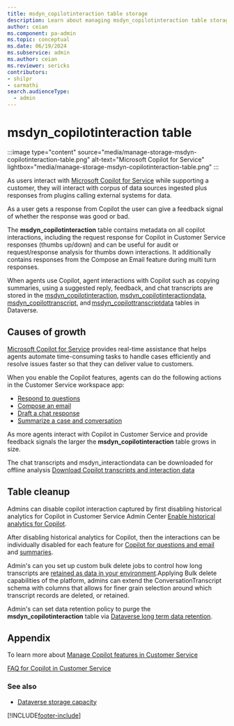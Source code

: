 ```yaml
---
title: msdyn_copilotinteraction table storage 
description: Learn about managing msdyn_copilotinteraction table storage.
author: ceian
ms.component: pa-admin
ms.topic: conceptual
ms.date: 06/19/2024
ms.subservice: admin
ms.author: ceian
ms.reviewer: sericks
contributors:
- shilpr
- sarmathi
search.audienceType: 
  - admin
---
```


# msdyn_copilotinteraction table

:::image type="content" source="media/manage-storage-msdyn-copilotinteraction-table.png" alt-text="Microsoft Copilot for Service" lightbox="media/manage-storage-msdyn-copilotinteraction-table.png" :::

As users interact with [Microsoft Copilot for Service](https://www.microsoft.com/en-us/microsoft-copilot/microsoft-copilot-for-service) while supporting a customer, they will interact with corpus of data sources ingested plus responses from plugins calling external systems for data.

As a user gets a response from Copilot the user can give a feedback signal of whether the response was good or bad.

The **msdyn_copilotinteraction** table contains metadata on all copilot interactions, including the request response for Copilot in Customer Service responses (thumbs up/down) and can be useful for audit or request/response analysis for thumbs down interactions. It additionally contains responses from the Compose an Email feature during multi turn responses.  

When agents use Copilot, agent interactions with Copilot such as copying summaries, using a suggested reply, feedback, and chat transcripts are stored in the [msdyn_copilotinteraction](/dynamics365/customer-service/develop/reference/entities/msdyn_copilotinteraction), [msdyn_copilotinteractiondata](/dynamics365/customer-service/develop/reference/entities/msdyn_copilotinteractiondata), [msdyn_copilottranscript](/dynamics365/customer-service/develop/reference/entities/msdyn_copilottranscript), and [msdyn_copilottranscriptdata](/dynamics365/customer-service/develop/reference/entities/msdyn_copilottranscriptdata) tables in Dataverse.

## Causes of growth

 [Microsoft Copilot for Service](https://www.microsoft.com/en-us/microsoft-copilot/microsoft-copilot-for-service) provides real-time assistance that helps agents automate time-consuming tasks to handle cases efficiently and resolve issues faster so that they can deliver value to customers.

When you enable the Copilot features, agents can do the following actions in the Customer Service workspace app:

- [Respond to questions](/dynamics365/customer-service/administer/copilot-enable-help-pane#enable-ask-a-question)
- [Compose an email](/dynamics365/customer-service/administer/copilot-email-enable)
- [Draft a chat response](/dynamics365/customer-service/administer/copilot-enable-help-pane#enable-draft-a-response-preview)
- [Summarize a case and conversation](/dynamics365/customer-service/administer/copilot-enable-summary)

As more agents interact with Copilot in Customer Service and provide feedback signals the larger the **msdyn_copilotinteraction** table grows in size. 

The chat transcripts and msdyn_interactiondata can be downloaded for offline analysis [Download Copilot transcripts and interaction data](/dynamics365/customer-service/develop/download-copilot-transcript-data) 

## Table cleanup

Admins can disable copilot interaction captured by first disabling historical analytics for Copilot in Customer Service Admin Center [Enable historical analytics for Copilot](/dynamics365/customer-service/administer/configure-cs-historical-analytics-csh#enable-historical-analytics-for-copilot). 

After disabling historical analytics for Copilot, then the interactions can be individually disabled for each feature for [Copilot for questions and email](/dynamics365/customer-service/administer/configure-copilot-features#record-agent-interactions-with-copilot) and [summaries](/dynamics365/customer-service/administer/configure-copilot-features#record-agent-interactions-with-copilot). 

Admin's can you set up custom bulk delete jobs to control how long transcripts are [retained as data in your environment](/microsoft-copilot-studio/analytics-sessions-transcripts#change-the-default-retention-period).Applying Bulk delete capabilities of the platform, admins can extend the ConversationTranscript schema with columns that allows for finer grain selection around which transcript records are deleted, or retained. 

 Admin's can set data retention policy to purge the **msdyn_copilotinteraction** table via [Dataverse long term data retention](/power-apps/maker/data-platform/data-retention-overview).

## Appendix

To learn more about [Manage Copilot features in Customer Service](/dynamics365/customer-service/administer/configure-copilot-features)

[FAQ for Copilot in Customer Service](/dynamics365/customer-service/administer/faq-copilot-features)

### See also


- [Dataverse storage capacity](capacity-storage.md)

[!INCLUDE[footer-include](../includes/footer-banner.md)]
